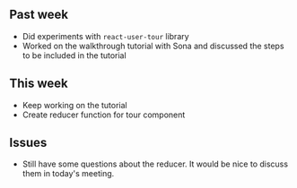 ## Past week

* Did experiments with `react-user-tour` library
* Worked on the walkthrough tutorial with Sona and discussed the steps to be included in the tutorial

## This week

* Keep working on the tutorial
* Create reducer function for tour component

## Issues

* Still have some questions about the reducer. It would be nice to discuss them in today's meeting.

